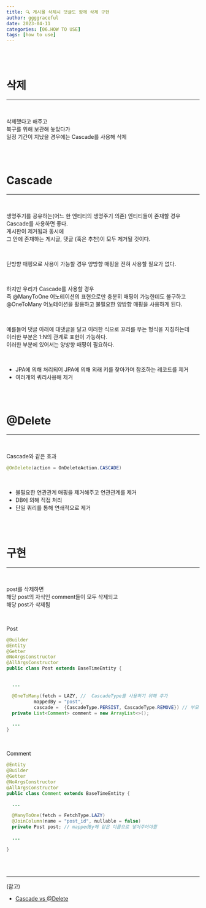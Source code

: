 ```yaml
---
title: 🔍 게시물 삭제시 댓글도 함께 삭제 구현
author: ggggraceful
date: 2023-04-11
categories: [06.HOW TO USE]
tags: [how to use]
---
```


<br/>
<br/>

# 삭제

---

<br/>

삭제했다고 해주고   
복구를 위해 보관해 놓았다가  
일정 기간이 지났을 경우에는 Cascade를 사용해 삭제  

<br/>
<br/>

# Cascade

---

<br/>

생명주기를 공유하는(어느 한 엔티티의 생명주기 의존) 엔티티들이 존재할 경우   
Cascade를 사용하면 좋다.  
게시판이 제거됨과 동시에   
그 안에 존재하는 게시글, 댓글 (혹은 추천)이 모두 제거될 것이다.

<br/>

단방향 매핑으로 사용이 가능할 경우 양방향 매핑을 전혀 사용할 필요가 없다.

<br/>

하지만 우리가 Cascade를 사용할 경우  
즉 @ManyToOne 어노테이션의 표현으로만 충분히 매핑이 가능한데도 불구하고  
@OneToMany 어노테이션을 활용하고 불필요한 양방향 매핑을 사용하게 된다.  

<br/>

예를들어 댓글 아래에 대댓글을 달고 이러한 식으로 꼬리를 무는 형식을 지칭하는데  
이러한 부분은 1:N의 관계로 표현이 가능하다.  
이러한 부분에 있어서는 양방향 매핑이 필요하다.  

<br/>

- JPA에 의해 처리되어 JPA에 의해 외래 키를 찾아가며 참조하는 레코드를 제거
- 여러개의 쿼리사용해 제거

<br/>
<br/>

# @Delete

---

<br/>

Cascade와 같은 효과
```java
@OnDelete(action = OnDeleteAction.CASCADE)
```

<br/>

- 불필요한 연관관계 매핑을 제거해주고 연관관계를 제거
- DB에 의해 직접 처리
- 단일 쿼리를 통해 연쇄적으로 제거

<br/>
<br/>

# 구현

---

<br/>

post를 삭제하면  
해당 post의 자식인 comment들이 모두 삭제되고  
해당 post가 삭제됨

<br/>

Post
```java
@Builder
@Entity
@Getter
@NoArgsConstructor
@AllArgsConstructor
public class Post extends BaseTimeEntity {


  ...

  @OneToMany(fetch = LAZY, //  CascadeType를 사용하기 위해 추가
          mappedBy = "post",
          cascade =  {CascadeType.PERSIST, CascadeType.REMOVE}) // 부모 엔티티를 삭제하면 자식 엔티티 삭제
  private List<Comment> comment = new ArrayList<>();

  ...
}
```

<br/>

Comment
```java
@Entity
@Builder
@Getter
@NoArgsConstructor
@AllArgsConstructor
public class Comment extends BaseTimeEntity {

  ...

  @ManyToOne(fetch = FetchType.LAZY)
  @JoinColumn(name = "post_id", nullable = false)
  private Post post; // mappedBy에 같은 이름으로 넣어주어야함

  ...
  
}
```


<br/>
<br/>

---

(참고)

- [Cascade vs @Delete](https://gilssang97.tistory.com/71)

